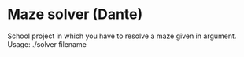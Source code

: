 # Maze solver (Dante)
School project in which you have to resolve a maze given in argument.
Usage: ./solver filename
